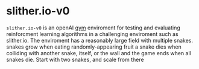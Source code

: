# slither.io-v0
`slither.io-v0` is an openAI [gym](https://gym.openai.com/) enviroment for testing and evaluating reinforcment learning algorithms in a challenging enviroment such as slither.io. The enviroment has a reasonably large field with multiple snakes. snakes grow when eating randomly-appearing fruit a snake dies when colliding with another snake, itself, or the wall and the game ends when all snakes die. Start with two snakes, and scale from there   
